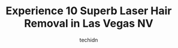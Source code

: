 ---
layout: ampstory
image: https://i0.wp.com/www.depkes.org/wp-content/uploads/2023/06/laser-hair-removal-0-in-las-vegas-nv-1685768951.jpeg?resize=640,853
author: techidn
featured: false
description: Discover the impressive array of Laser Hair Removal options in Las Vegas NV, where you can find 10 of the largest Laser Hair Removal establishments in the area. From renowned classics to hid
title: Experience 10 Superb Laser Hair Removal in Las Vegas NV
cover:
   title: Experience 10 Superb Laser Hair Removal in Las Vegas NV
   subtitle: Rickpate
   background: https://www.depkes.org/wp-content/uploads/2023/06/laser-hair-removal-0-in-las-vegas-nv-1685768951.jpeg

pages: 
 - layout: thirds
   top: <h1>#1 Ideal Image Summerlin</h1>
   bottom: "<p>The staff at this location is amazing. Genesis at the front desk is super sweet, and Abigail always does a great job with the laser hair removal. Shes quick and always</p>"
   background: https://www.depkes.org/wp-content/uploads/2023/06/laser-hair-removal-1-in-las-vegas-nv-1685768951.jpeg
   backgroundblur: true
 - layout: thirds
   top: <h1>#2 Simplicity Laser</h1>
   bottom: "<p>Been coming to this Summerlin location for some time now. Alissa, my favorite laser technician, is super efficient and great at what she does. She has a very engaging per</p>"
   background: https://www.depkes.org/wp-content/uploads/2023/06/laser-hair-removal-2-in-las-vegas-nv-1685768952.jpeg
   cta:
      link: https://www.depkes.org/blog/experience-10-superb-laser-hair-removal-in-las-vegas-nv/
      text: Experience 10 Superb Laser Hair Removal in Las Vegas NV
 - layout: thirds
   top: <h1>#3 Spoiled Laser</h1>
   bottom: "<p>8665 W Flamingo Rd #109, Las Vegas, NV 89147, United States</p>"
   background: https://www.depkes.org/wp-content/uploads/2023/06/laser-hair-removal-3-in-las-vegas-nv-1685768953.jpeg
   cta:
      link: https://www.depkes.org/blog/experience-10-superb-laser-hair-removal-in-las-vegas-nv/
      text: Experience 10 Superb Laser Hair Removal in Las Vegas NV
 - layout: thirds
   top: <h1>#4 LaserAway</h1>
   bottom: "<p>10300 W Charleston Blvd #10, Las Vegas, NV 89135, United States</p>"
   background: https://images.unsplash.com/photo-1510906594845-bc082582c8cc?ixlib=rb-4.0.3&ixid=MnwxMjA3fDB8MHxwaG90by1wYWdlfHx8fGVufDB8fHx8&auto=format&fit=crop&w=640&h=853&q=80
   cta:
      link: https://www.depkes.org/blog/experience-10-superb-laser-hair-removal-in-las-vegas-nv/
      text: Experience 10 Superb Laser Hair Removal in Las Vegas NV
 - layout: thirds
   top: <h1>#5 L.A. Laser Hair Removal LV</h1>
   bottom: "<p>621 S Tonopah Dr, Las Vegas, NV 89106, United States</p>"
   background: https://images.unsplash.com/photo-1564951434112-64d74cc2a2d7?ixlib=rb-4.0.3&ixid=MnwxMjA3fDB8MHxwaG90by1wYWdlfHx8fGVufDB8fHx8&auto=format&fit=crop&w=640&h=853&q=80
   cta:
      link: https://www.depkes.org/blog/experience-10-superb-laser-hair-removal-in-las-vegas-nv/
      text: Experience 10 Superb Laser Hair Removal in Las Vegas NV
 - layout: thirds
   top: <h1>#6 LightRx - Las Vegas - Summerlin</h1>
   bottom: "<p>9360 W Flamingo Rd #104, Las Vegas, NV 89147, United States</p>"
   background: https://images.unsplash.com/photo-1541356665065-22676f35dd40?ixlib=rb-4.0.3&ixid=MnwxMjA3fDB8MHxwaG90by1wYWdlfHx8fGVufDB8fHx8&auto=format&fit=crop&w=640&h=853&q=80
   cta:
      link: https://www.depkes.org/blog/experience-10-superb-laser-hair-removal-in-las-vegas-nv/
      text: Experience 10 Superb Laser Hair Removal in Las Vegas NV
 - layout: thirds
   top: <h1>#7 RAREV</h1>
   bottom: "<p>3900 W Charleston Blvd Ste 150, Las Vegas, NV 89102, United States</p>"
   background: https://images.unsplash.com/photo-1496096265110-f83ad7f96608?ixlib=rb-4.0.3&ixid=MnwxMjA3fDB8MHxwaG90by1wYWdlfHx8fGVufDB8fHx8&auto=format&fit=crop&w=640&h=853&q=80
   cta:
      link: https://www.depkes.org/blog/experience-10-superb-laser-hair-removal-in-las-vegas-nv/
      text: Experience 10 Superb Laser Hair Removal in Las Vegas NV
 - layout: thirds
   middle: Continue reading...
   background: https://images.unsplash.com/photo-1489648022186-8f49310909a0?ixlib=rb-4.0.3&ixid=MnwxMjA3fDB8MHxwaG90by1wYWdlfHx8fGVufDB8fHx8&auto=format&fit=crop&w=640&h=853&q=80
   cta:
      link: https://www.depkes.org/blog/experience-10-superb-laser-hair-removal-in-las-vegas-nv/
      text: Experience 10 Superb Laser Hair Removal in Las Vegas NV
      
---